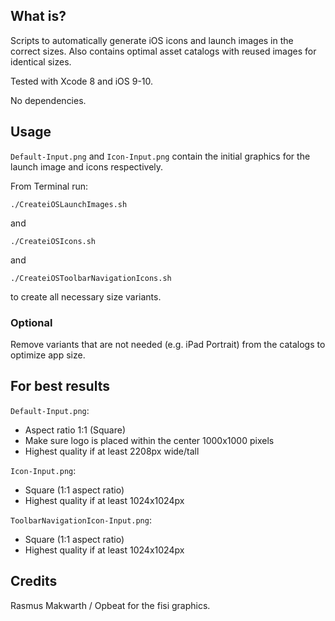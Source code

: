 ## What is?
Scripts to automatically generate iOS icons and launch images in the correct sizes. Also contains optimal asset catalogs with reused images for identical sizes.

Tested with Xcode 8 and iOS 9-10.

No dependencies.

## Usage

`Default-Input.png` and `Icon-Input.png` contain the initial graphics for the launch image and icons respectively.

From Terminal run:

`./CreateiOSLaunchImages.sh`

and

`./CreateiOSIcons.sh`

and

`./CreateiOSToolbarNavigationIcons.sh`

to create all necessary size variants.

### Optional

Remove variants that are not needed (e.g. iPad Portrait) from the catalogs to optimize app size.

## For best results

`Default-Input.png`:
* Aspect ratio 1:1 (Square)
* Make sure logo is placed within the center 1000x1000 pixels
* Highest quality if at least 2208px wide/tall

`Icon-Input.png`:

* Square (1:1 aspect ratio)
* Highest quality if at least 1024x1024px

`ToolbarNavigationIcon-Input.png`:

* Square (1:1 aspect ratio)
* Highest quality if at least 1024x1024px



## Credits
Rasmus Makwarth / Opbeat for the fisi graphics.
